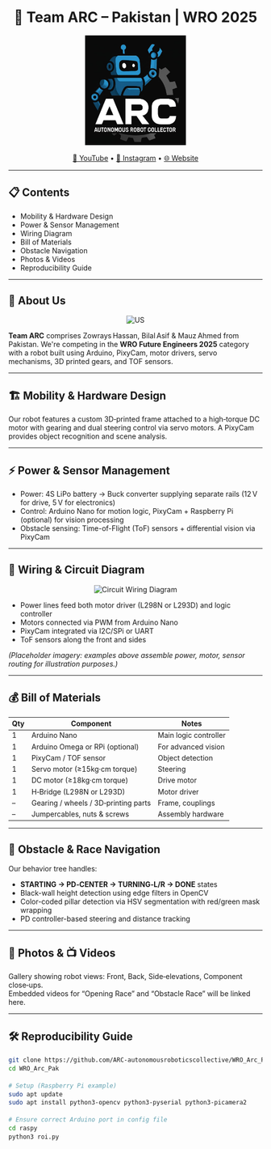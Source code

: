 <h1 align="center">🤖 Team ARC – Pakistan | WRO 2025</h1>

<p align="center">
  <img src="team_arc_logo.jpeg" alt="Team ARC Logo" width="200"/>
</p>

<p align="center">
  <a href="https://www.youtube.com/@TeamARC" target="_blank">🎥 YouTube</a> •
  <a href="https://instagram.com/teamarc" target="_blank">📸 Instagram</a> •
  <a href="https://teamarc.com" target="_blank">🌐 Website</a>
</p>

---

## 📋 Contents

- Mobility & Hardware Design  
- Power & Sensor Management  
- Wiring Diagram  
- Bill of Materials  
- Obstacle Navigation  
- Photos & Videos  
- Reproducibility Guide

---

## 👥 About Us


<p align="center">
  <img src="t-photos/t_image.jpg" alt="US" width="400"/>
</p>

**Team ARC** comprises Zowrays Hassan, Bilal Asif & Mauz Ahmed from Pakistan. We're competing in the **WRO Future Engineers 2025** category with a robot built using Arduino, PixyCam, motor drivers, servo mechanisms, 3D printed gears, and TOF sensors.

---

## 🏗️ Mobility & Hardware Design

Our robot features a custom 3D‑printed frame attached to a high‑torque DC motor with gearing and dual steering control via servo motors. A PixyCam provides object recognition and scene analysis.

---

## ⚡ Power & Sensor Management

- Power: 4S LiPo battery → Buck converter supplying separate rails (12 V for drive, 5 V for electronics)  
- Control: Arduino Nano for motion logic, PixyCam + Raspberry Pi (optional) for vision processing  
- Obstacle sensing: Time-of-Flight (ToF) sensors + differential vision via PixyCam

---

## 🔌 Wiring & Circuit Diagram

<p align="center">
  <img src="others/frc-control-system-layout-rev.svg" alt="Circuit Wiring Diagram" width="400"/>
</p>

- Power lines feed both motor driver (L298N or L293D) and logic controller
- Motors connected via PWM from Arduino Nano
- PixyCam integrated via I2C/SPi or UART
- ToF sensors along the front and sides

*(Placeholder imagery: examples above assemble power, motor, sensor routing for illustration purposes.)*

---

## 💰 Bill of Materials

| Qty | Component                             | Notes                   |
|-----|---------------------------------------|--------------------------|
| 1   | Arduino Nano                          | Main logic controller    |
| 1   | Arduino Omega or RPi (optional)       | For advanced vision      |
| 1   | PixyCam / TOF sensor                  | Object detection         |
| 1   | Servo motor (≥15kg·cm torque)         | Steering                 |
| 1   | DC motor (≥18kg·cm torque)            | Drive motor              |
| 1   | H‑Bridge (L298N or L293D)             | Motor driver             |
| –   | Gearing / wheels / 3D‑printing parts  | Frame, couplings         |
| –   | Jumpercables, nuts & screws           | Assembly hardware        |

---

## 🧩 Obstacle & Race Navigation

Our behavior tree handles:
- **STARTING → PD‑CENTER → TURNING‑L/R → DONE** states  
- Black-wall height detection using edge filters in OpenCV  
- Color-coded pillar detection via HSV segmentation with red/green mask wrapping  
- PD controller-based steering and distance tracking

---

## 📸 Photos & 📺 Videos

Gallery showing robot views: Front, Back, Side‑elevations, Component close‑ups.  
Embedded videos for “Opening Race” and “Obstacle Race” will be linked here.

---

## 🛠️ Reproducibility Guide

```bash
git clone https://github.com/ARC-autonomousroboticscollective/WRO_Arc_Pak.git
cd WRO_Arc_Pak

# Setup (Raspberry Pi example)
sudo apt update
sudo apt install python3-opencv python3-pyserial python3-picamera2

# Ensure correct Arduino port in config file
cd raspy
python3 roi.py
